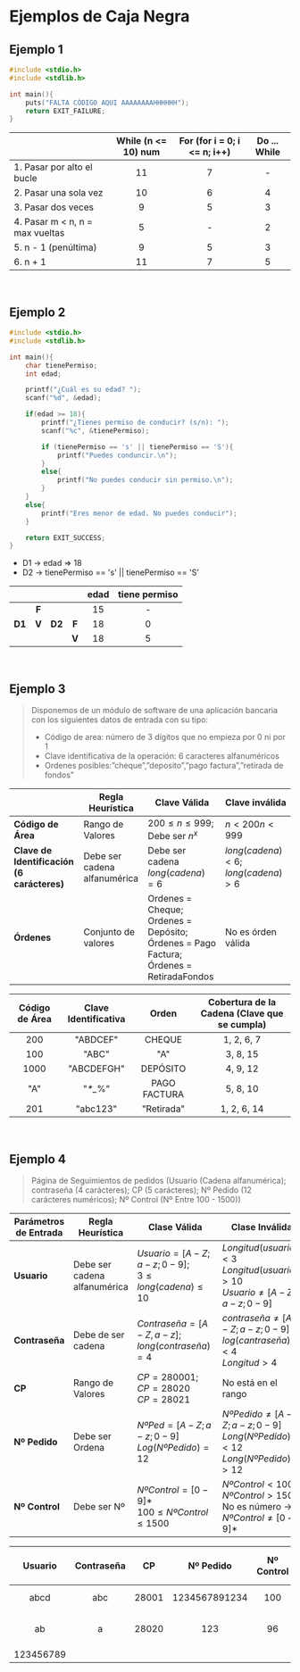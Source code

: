 # Ejemplos de Caja Negra

## Ejemplo 1

```c
#include <stdio.h>
#include <stdlib.h>

int main(){
	puts("FALTA CÓDIGO AQUI AAAAAAAAHHHHHH");
	return EXIT_FAILURE;
}
```

| | While (n <= 10) num | For (for i = 0; i <= n; i++) | Do ... While |
|----|:----:|:----:|:----:|
| 1. Pasar por alto el bucle | 11 | 7 | - | 
| 2. Pasar una sola vez | 10 | 6 | 4 |
| 3. Pasar dos veces | 9 | 5 | 3 |
| 4. Pasar  m < n, n = max vueltas | 5 | - | 2 |
| 5. n - 1 (penúltima) | 9 | 5 | 3 |
| 6. n + 1 | 11 | 7 | 5 |

<br>

## Ejemplo 2

```c
#include <stdio.h>
#include <stdlib.h>

int main(){
	char tienePermiso;
	int edad;

	printf("¿Cuál es su edad? ");
	scanf("%d", &edad);

	if(edad >= 18){
		printf("¿Tienes permiso de conducir? (s/n): ");
		scanf("%c", &tienePermiso);

		if (tienePermiso == 's' || tienePermiso == 'S'){
			printf("Puedes conduncir.\n");
		}
		else{
			printf("No puedes conducir sin permiso.\n");
		}
	}
	else{
		printf("Eres menor de edad. No puedes conducir");
	}

	return EXIT_SUCCESS;
}
```
- D1 -> edad => 18
- D2 -> tienePermiso == 's' || tienePermiso == 'S'

| | | | |  edad| tiene permiso |
|---|:---:|----|:---:|:----:|:---:|
| | **F** | |  | 15 | - |
| **D1** | **V** | **D2** | **F** | 18 | 0 |
| | |  | **V** | 18 | 5 |

<br>

## Ejemplo 3

> Disponemos de un módulo de software de una aplicación  bancaria con los siguientes datos de entrada con su tipo:
> - Código de area: número de 3 dígitos que no empieza por 0 ni por 1
> - Clave identificativa de la operación: 6 caracteres alfanuméricos
> - Ordenes posibles:”cheque”,”deposito”,”pago factura”,”retirada de fondos"


| | Regla Heurística | Clave Válida | Clave inválida | 
| --- | --- | --- | --- |
| **Código de Área** |  Rango de Valores | $200 \leqslant n \leqslant 999;$ Debe ser $n^x$ | $n < 200 n < 999$ |
| **Clave de Identificación (6 carácteres)** | Debe ser cadena alfanumérica | Debe ser cadena $long(cadena) = 6$ | $long(cadena) < 6;$ $long(cadena) > 6$
| **Órdenes** | Conjunto de valores | Ordenes = Cheque; Ordenes = Depósito; Órdenes = Pago Factura; Órdenes = RetiradaFondos | No es órden válida |


| Código de Área | Clave Identificativa | Orden | Cobertura de la Cadena (Clave que se cumpla) |
| :---: | :---: | :---: | :---: |
| 200 | "ABDCEF" | CHEQUE | 1, 2, 6, 7 |
| 100 | "ABC" | "A" | 3, 8, 15 |
| 1000 | "ABCDEFGH" | DEPÓSITO | 4, 9, 12 |
|"A" | "*\*_*%" | PAGO FACTURA | 5, 8, 10 |
| 201 | "abc123" | "Retirada" | 1, 2, 6, 14 |

<br>

## Ejemplo 4

> Página de Seguimientos de pedidos (Usuario (Cadena alfanumérica); contraseña (4 carácteres); CP (5 carácteres); Nº Pedido (12 carácteres numéricos); Nº Control (Nº Entre 100 - 1500))

| Parámetros de Entrada | Regla Heurística | Clase Válida | Clase Inválida |
| --- | --- | --- | --- |
| **Usuario** | Debe ser cadena alfanumérica | $Usuario = [A-Z; a-z; 0-9]$; <br> $3 \leqslant long(cadena) \leqslant 10$ | $Longitud(usuario) < 3$ <br> $Longitud(usuario) > 10$ <br> $Usuario \neq [A-Z; a-z; 0-9]$
| **Contraseña** | Debe de ser cadena | $Contraseña = [A-Z, a-z];$ <br> $long(contraseña) = 4$ | $contraseña \neq [A-Z; a-z; 0-9]$ <br> $log(cantraseña) < 4$ <br> $Longitud > 4$
| **CP** | Rango de Valores | $CP = 280001;$ <br> $CP = 28020$ <br> $CP = 28021$ | No está en el rango |
| **Nº Pedido** | Debe ser Ordena | $NºPed = [A-Z; a-z; 0-9]$ <br> $Log(NºPedido) = 12$ | $Nº Pedido \neq [A-Z; a-z; 0-9]$ <br> $Long(NºPedido) < 12$ <br> $Long(NºPedido) > 12$
| **Nº Control**| Debe ser Nº | $Nº Control = [0-9]*$ <br> $100 \leqslant NºControl \leqslant 1500$ | $NºControl < 100$ <br> $NºControl > 1500$ <br> No es número -> $NºControl \neq [0-9]*$ |


| Usuario | Contraseña | CP | Nº Pedido | Nº Control | Cobertura - Claves Cubiertas |
| :---: | :---: | :---: | :---: | :---: | :---: |
| abcd | abc |  28001 | 1234567891234 | 100 | 1, 2, 6, 7, 15, 16 |
| ab | a | 28020 | 123 | 96 | 1, 3, 6, 7, 20, 22, 15, 18 |
| 123456789 | | | | | 1, 4 | 
